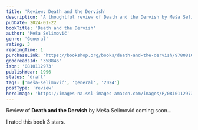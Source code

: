 ```yaml
---
title: 'Review: Death and the Dervish'
description: 'A thoughtful review of Death and the Dervish by Meša Selimović'
pubDate: 2024-01-22
bookTitle: 'Death and the Dervish'
author: 'Meša Selimović'
genre: 'General'
rating: 3
readingTime: 1
purchaseLink: 'https://bookshop.org/books/death-and-the-dervish/9780810112971'
goodreadsId: '358846'
isbn: '0810112973'
publishYear: 1996
status: 'draft'
tags: ['meša-selimović', 'general', '2024']
postType: 'review'
heroImage: 'https://images-na.ssl-images-amazon.com/images/P/0810112973.01.L.jpg'
---
```


Review of **Death and the Dervish** by Meša Selimović coming soon...

I rated this book 3 stars.
